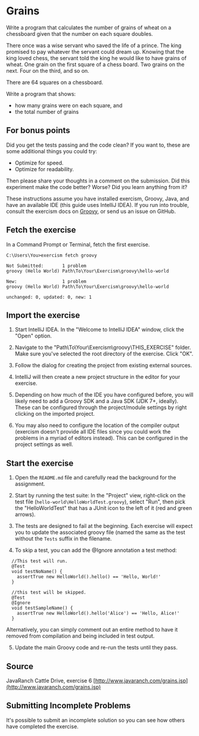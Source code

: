 # Grains

Write a program that calculates the number of grains of wheat on a chessboard given that the number on each square doubles.

There once was a wise servant who saved the life of a prince. The king
promised to pay whatever the servant could dream up. Knowing that the
king loved chess, the servant told the king he would like to have grains
of wheat. One grain on the first square of a chess board. Two grains on
the next. Four on the third, and so on.

There are 64 squares on a chessboard.

Write a program that shows:
- how many grains were on each square, and
- the total number of grains


## For bonus points

Did you get the tests passing and the code clean? If you want to, these
are some additional things you could try:

- Optimize for speed.
- Optimize for readability.

Then please share your thoughts in a comment on the submission. Did this
experiment make the code better? Worse? Did you learn anything from it?

These instructions assume you have installed exercism, Groovy, Java, and have an available IDE (this guide uses IntelliJ IDEA). If you run into trouble, consult the exercism docs on [Groovy](http://exercism.io/languages/groovy), or send us an issue on GitHub.

## Fetch the exercise

In a Command Prompt or Terminal, fetch the first exercise.

```
C:\Users\You>exercism fetch groovy

Not Submitted:       1 problem
groovy (Hello World) Path\To\Your\Exercism\groovy\hello-world

New:                 1 problem
groovy (Hello World) Path\To\Your\Exercism\groovy\hello-world

unchanged: 0, updated: 0, new: 1
```

## Import the exercise

1) Start IntelliJ IDEA. In the "Welcome to IntelliJ IDEA" window, click the "Open" option.

2) Navigate to the "Path\To\Your\Exercism\groovy\THIS_EXERCISE" folder.  Make sure you've selected the root directory of the exercise. Click "OK".

3) Follow the dialog for creating the project from existing external sources.

4) IntelliJ will then create a new project structure in the editor for your exercise.

5) Depending on how much of the IDE you have configured before, you will likely need to add a Groovy SDK and a Java SDK (JDK 7+, ideally). These can be configured through the project/module settings by right clicking on the imported project. 

6) You may also need to configure the location of the compiler output (exercism doesn't provide all IDE files since you could work the problems in a myriad of editors instead). This can be configured in the project settings as well. 

## Start the exercise

1) Open the `README.md` file and carefully read the background for the assignment.

2) Start by running the test suite: In the "Project" view, right-click on the test file (`hello-world\HelloWorldTest.groovy`), select "Run", then pick the "HelloWorldTest" that has a JUnit icon to the left of it (red and green arrows).

3) The tests are designed to fail at the beginning. Each exercise will expect you to update the associated groovy file (named the same as the test without the ````Tests```` suffix in the filename.

4) To skip a test, you can add the @Ignore annotation a test method:

````
  //This test will run.
  @Test
  void testNoName() {
    assertTrue new HelloWorld().hello() == 'Hello, World!'
  }

  //this test will be skipped.
  @Test
  @Ignore
  void testSampleName() {
    assertTrue new HelloWorld().hello('Alice') == 'Hello, Alice!'
  }
````

Alternatively, you can simply comment out an entire method to have it removed from compilation and being included in test output.

5) Update the main Groovy code and re-run the tests until they pass.

## Source

JavaRanch Cattle Drive, exercise 6 [http://www.javaranch.com/grains.jsp](http://www.javaranch.com/grains.jsp)

## Submitting Incomplete Problems
It's possible to submit an incomplete solution so you can see how others have completed the exercise.

